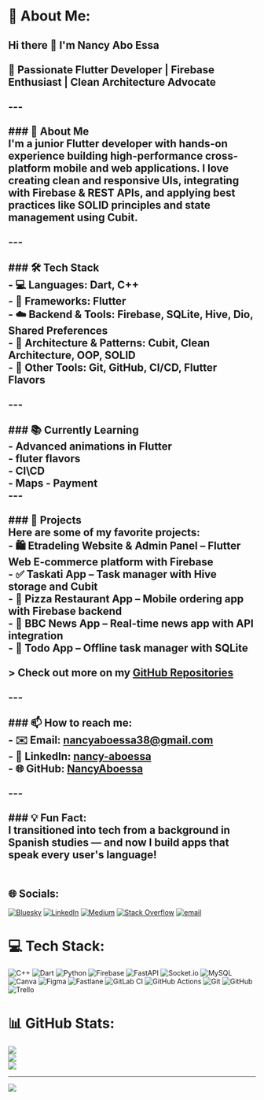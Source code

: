 # 💫 About Me:
## Hi there 👋 I'm Nancy Abo Essa<br><br>🌟 Passionate Flutter Developer | Firebase Enthusiast | Clean Architecture Advocate<br><br>---<br><br>### 🚀 About Me<br>I'm a junior Flutter developer with hands-on experience building high-performance cross-platform mobile and web applications. I love creating clean and responsive UIs, integrating with Firebase & REST APIs, and applying best practices like SOLID principles and state management using Cubit.<br><br>---<br><br>### 🛠️ Tech Stack<br>- 💻 **Languages:** Dart, C++<br>- 📱 **Frameworks:** Flutter<br>- ☁️ **Backend & Tools:** Firebase, SQLite, Hive, Dio, Shared Preferences<br>- 🧠 **Architecture & Patterns:** Cubit, Clean Architecture, OOP, SOLID<br>- 🔧 **Other Tools:** Git, GitHub, CI/CD, Flutter Flavors<br><br>---<br><br>### 📚 Currently Learning<br>- Advanced animations in Flutter<br>- fluter flavors<br>- CI\CD<br>- Maps - Payment<br>---<br><br>### 💼 Projects<br>Here are some of my favorite projects:<br>- 🛍️ **Etradeling Website & Admin Panel** – Flutter Web E-commerce platform with Firebase<br>- ✅ **Taskati App** – Task manager with Hive storage and Cubit<br>- 🍕 **Pizza Restaurant App** – Mobile ordering app with Firebase backend<br>- 📰 **BBC News App** – Real-time news app with API integration<br>- 🧾 **Todo App** – Offline task manager with SQLite<br><br>> Check out more on my [GitHub Repositories](https://github.com/NancyAboessa?tab=repositories)<br><br>---<br><br>### 📫 How to reach me:<br>- ✉️ Email: nancyaboessa38@gmail.com  <br>- 💼 LinkedIn: [nancy-aboessa](https://linkedin.com/in/nancy-aboessa-166a93197)  <br>- 🌐 GitHub: [NancyAboessa](https://github.com/NancyAboessa)<br><br>---<br><br>### 💡 Fun Fact:<br>I transitioned into tech from a background in Spanish studies — and now I build apps that speak every user's language!<br><br>


## 🌐 Socials:
[![Bluesky](https://img.shields.io/badge/bluesky-0285FF?style=for-the-badge&logo=bluesky&logoColor=%23FFFFFF)](https://bsky.app/profile/NancyAboessa) [![LinkedIn](https://img.shields.io/badge/LinkedIn-%230077B5.svg?logo=linkedin&logoColor=white)](https://linkedin.com/in/https://www.linkedin.com/in/nancy-aboessa-166a93197/) [![Medium](https://img.shields.io/badge/Medium-12100E?logo=medium&logoColor=white)](https://medium.com/@https://medium.com/@nancyaboessa38) [![Stack Overflow](https://img.shields.io/badge/-Stackoverflow-FE7A16?logo=stack-overflow&logoColor=white)](https://stackoverflow.com/users/https://stackoverflow.com/users/17647927/nancy-aboessa) [![email](https://img.shields.io/badge/Email-D14836?logo=gmail&logoColor=white)](mailto:nancyaboessa38@gmail.com) 

# 💻 Tech Stack:
![C++](https://img.shields.io/badge/c++-%2300599C.svg?style=for-the-badge&logo=c%2B%2B&logoColor=white) ![Dart](https://img.shields.io/badge/dart-%230175C2.svg?style=for-the-badge&logo=dart&logoColor=white) ![Python](https://img.shields.io/badge/python-3670A0?style=for-the-badge&logo=python&logoColor=ffdd54) ![Firebase](https://img.shields.io/badge/firebase-%23039BE5.svg?style=for-the-badge&logo=firebase) ![FastAPI](https://img.shields.io/badge/FastAPI-005571?style=for-the-badge&logo=fastapi) ![Socket.io](https://img.shields.io/badge/Socket.io-black?style=for-the-badge&logo=socket.io&badgeColor=010101) ![MySQL](https://img.shields.io/badge/mysql-4479A1.svg?style=for-the-badge&logo=mysql&logoColor=white) ![Canva](https://img.shields.io/badge/Canva-%2300C4CC.svg?style=for-the-badge&logo=Canva&logoColor=white) ![Figma](https://img.shields.io/badge/figma-%23F24E1E.svg?style=for-the-badge&logo=figma&logoColor=white) ![Fastlane](https://img.shields.io/badge/fastlane-%2382bd4e.svg?style=for-the-badge&logo=fastlane&logoColor=black) ![GitLab CI](https://img.shields.io/badge/gitlab%20CI-%23181717.svg?style=for-the-badge&logo=gitlab&logoColor=white) ![GitHub Actions](https://img.shields.io/badge/github%20actions-%232671E5.svg?style=for-the-badge&logo=githubactions&logoColor=white) ![Git](https://img.shields.io/badge/git-%23F05033.svg?style=for-the-badge&logo=git&logoColor=white) ![GitHub](https://img.shields.io/badge/github-%23121011.svg?style=for-the-badge&logo=github&logoColor=white) ![Trello](https://img.shields.io/badge/Trello-%23026AA7.svg?style=for-the-badge&logo=Trello&logoColor=white)
# 📊 GitHub Stats:
![](https://github-readme-stats.vercel.app/api?username=NancyAboessa&theme=dark&hide_border=false&include_all_commits=false&count_private=false)<br/>
![](https://nirzak-streak-stats.vercel.app/?user=NancyAboessa&theme=dark&hide_border=false)<br/>
![](https://github-readme-stats.vercel.app/api/top-langs/?username=NancyAboessa&theme=dark&hide_border=false&include_all_commits=false&count_private=false&layout=compact)

---
[![](https://visitcount.itsvg.in/api?id=NancyAboessa&icon=0&color=0)](https://visitcount.itsvg.in)

<!-- Proudly created with GPRM ( https://gprm.itsvg.in ) -->

